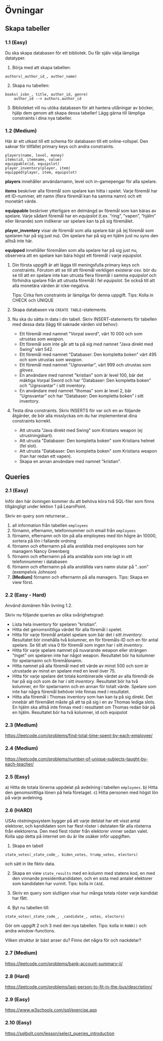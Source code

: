 # Övningar

## Skapa tabeller

### 1.1 (Easy)

Du ska skapa databasen för ett bibliotek. Du får själv välja lämpliga datatyper.

1. Börja med att skapa tabellen:

```
authors(_author_id_, author_name)
```

2. Skapa nu tabellen:

```
books(_isbn_, title, author_id, genre)
    author_id --> authors.author_id
```

3. Biblioteket vill nu utöka databasen för att hantera utlåningar av böcker, hjälp dem genom att skapa dessa tabeller! Lägg gärna till lämpliga constraints i dina nya tabeller.

### 1.2 (Medium)

Här är ett utkast till ett schema för databasen till ett online-rollspel. Den saknar för tillfället primary keys och andra constraints.

```
players(name, level, money)
items(id, itemname, value)
equippable(id, equipslot)
player_inventory(player, item)
equipped(player, item, equipslot)

```

**players** innehåller användarnamn, level och in-gamepengar för alla spelare.

**items** beskriver alla föremål som spelare kan hitta i spelet. Varje föremål har ett ID-nummer, ett namn (flera föremål kan ha samma namn) och ett monetärt värde.

**equippable** beskriver ytterligare en delmängd av föremål som kan bäras av spelare. Varje sådant föremål har en _equipslot_ (t.ex. ”ring”, ”vapen”, ”hjälm” eller liknande) som indikerar var spelare kan ta på sig föremålet.

**player_inventory** visar de föremål som alla spelare bär på (ej föremål som spelaren har på sig just nu). Om spelare har på sig en hjälm just nu syns den alltså inte här.

**equipped** innehåller föremålen som alla spelare har på sig just nu, observera att en spelare kan bära högst ett föremål i varje _equipslot_.

1. Din första uppgift är att lägga till meningsfulla primary keys och constraints. Förutom att se till att föremål verkligen existerar osv. bör du se till att en spelare inte kan utrusta flera föremål i samma _equipslot_ och förhindra spelare från att utrusta föremål i fel _equipslot_. Se också till att alla monetära värden är icke-negativa.

   Tips: Cirka fem constraints är lämpliga för denna uppgift.
   Tips: Kolla in CHECK och UNIQUE

2. Skapa databasen via `CREATE TABLE`-statements.

3. Nu ska du sätta in data i din tabell. Skriv INSERT-statements för tabellen med dessa data (lägg till saknade värden vid behov):
   - Ett föremål med namnet "Vorpal sword", värt 10 000 och som utrustas som _weapon_.
   - Ett föremål som inte går att ta på sig med namnet "Java direkt med Swing" värt 542.
   - Ett föremål med namnet "Databaser: Den kompletta boken" värt 495 och som utrustas som _weapon_.
   - Ett föremål med namnet "Ugnsvantar", värt 999 och utrustas som _gloves_.
   - En användare med namnet "kristian" som är level 100, bär det mäktiga Vorpal Sword och har "Databaser: Den kompletta boken" och "Ugnsvantar" i sitt inventory.
   - En användare med namnet "thomas" som är level 2, bär ”Ugnsvantar” och har "Databaser: Den kompletta boken" i sitt inventory.
4. Testa dina constraints. Skriv INSERTS för var och en av följande åtgärder, de bör alla misslyckas om du har implementerat dina constraints korrekt.
   - Att utrusta "Java direkt med Swing" som Kristians weapon (ej utrustningsbart).
   - Att utrusta "Databaser: Den kompletta boken" som Kristians helmet (fel slot).
   - Att utrusta "Databaser: Den kompletta boken" som Kristians weapon (han har redan ett vapen).
   - Skapa en annan användare med namnet "kristian".

## Queries

### 2.1 (Easy)

Inför den här övningen kommer du att behöva köra två SQL-filer som finns tillgängligt under lektion 1 på LearnPoint.

Skriv en query som returnerar...

1. all information från tabellen `employees`
2. förnamn, efternamn, telefonnummer och email från `employees`
3. förnamn, efternamn och lön på alla employees med lön högre än 10000, sortera på lön i fallande ordning
4. förnamn och efternamn på alla anställda med
   employees som har managern Nancy Greenberg
5. förnamn och efternamn på alla anställda som inte lagt in sitt telefonnummer i databasen
6. förnamn och efternamn på alla anställda vars namn slutar på "..son" (exempelvis Johnson)
7. **[Medium]** förnamn och efternamn på alla managers. Tips: Skapa en view först.

### 2.2 (Easy - Hard)

Använd domänen från övning 1.2.

Skriv nu följande queries av olika svårighetsgrad:

- Lista hela inventory för spelaren ”kristian”.
- Hitta det genomsnittliga värdet för alla föremål i spelet.
- Hitta för varje föremål antalet spelare som bär det i sitt _inventory_. Resultatet bör innehålla två kolumner, en för föremåls-ID och en för antal spelare. Se till att visa 0 för föremål som ingen har i sitt _inventory_.
- Hitta för varje spelare namnet på nuvarande weapon eller strängen "Inget" om spelaren inte har något weapon. Resultatet bör ha kolumner för spelarnamn och föremålsnamn.
- Hitta namnet på alla föremål med ett värde av minst 500 och som är utrustade av minst en spelare med en level över 75.
- Hitta för varje spelare det totala kombinerade värdet av alla föremål de har på sig och som de har i sitt _inventory_. Resultatet bör ha två kolumner, en för spelarnamn och en annan för totalt värde. Spelare som inte har några föremål behöver inte finnas med i resultatet.
- Hitta alla föremål i Thomas inventory som han kan ta på sig direkt. Det innebär att föremålet måste gå att ta på sig i en av Thomas lediga slots. En hjälm ska alltså inte finnas med i resultatet om Thomas redan bär på en hjälm. Resultatet bör ha två kolumner, id och equipslot

### 2.3 (Medium)

https://leetcode.com/problems/find-total-time-spent-by-each-employee/

### 2.4 (Medium)

https://leetcode.com/problems/number-of-unique-subjects-taught-by-each-teacher/

### 2.5 (Easy)

a) Hitta de totala lönerna uppdelat på avdelning i tabellen `employees`.
b) Hitta den genomsnittliga lönen på hela företaget.
c) Hitta personen med högst lön på varje avdelning.

### 2.6 (HARD)

USAs röstningssystem bygger på att varje delstat har ett visst antal elektorer, och kandidaten som har flest röster i delstaten får alla rösterna från elektorerna. Den med flest röster från elektorer vinner sedan valet. Kolla upp detta på internet om du är lite osäker inför uppgiften.

1. Skapa en tabell

```
state_votes(_state_code_, biden_votes, trump_votes, electors)
```

och sätt in lite fiktiv data.

2. Skapa en view `state_results` med en kolumn med statens kod, en med den vinnande presidentkandidaten, och en sista med antalet elektorer som kandidaten har vunnit. Tips: kolla in `CASE`.

3. Skriv en query som slutligen visar hur många totala röster varje kandidat har fått.

4. Byt nu tabellen till:

```
state_votes(_state_code_, _candidate_, votes, electors)
```

Gör om uppgift 2 och 3 med den nya tabellen. Tips: kolla in `RANK()` och andra window-functions.

Vilken struktur är bäst anser du? Finns det några för och nackdelar?


### 2.7 (Medium)
https://leetcode.com/problems/bank-account-summary-ii/

### 2.8 (Hard)
https://leetcode.com/problems/last-person-to-fit-in-the-bus/description/

### 2.9 (Easy)
https://www.w3schools.com/sql/exercise.asp

### 2.10 (Easy)
https://sqlbolt.com/lesson/select_queries_introduction
